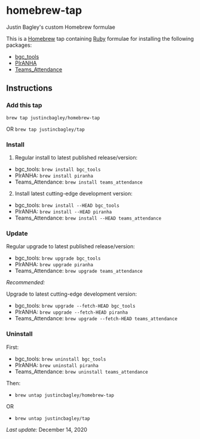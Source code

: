# homebrew-tap
Justin Bagley's custom Homebrew formulae

This is a [Homebrew](https://brew.sh) tap containing [Ruby](https://www.ruby-lang.org/en/) formulae for installing the following packages:

-   [bgc_tools](https://github.com/justincbagley/bgc-tools)
-   [PIrANHA](https://github.com/justincbagley/piranha)
-   [Teams_Attendance](https://github.com/justincbagley/Teams-Attendance)

## Instructions

### Add this tap

`brew tap justincbagley/homebrew-tap`

OR `brew tap justincbagley/tap`

<!--For PIrANHA, also see [here](https://github.com/justincbagley/homebrew-piranha).-->

### Install

1.  Regular install to latest published release/version:

-   bgc_tools:  `brew install bgc_tools`
-   PIrANHA:  `brew install piranha`
-   Teams_Attendance:  `brew install teams_attendance`

2.  Install latest cutting-edge development version:

-   bgc_tools:  `brew install --HEAD bgc_tools`
-   PIrANHA:  `brew install --HEAD piranha`
-   Teams_Attendance:  `brew install --HEAD teams_attendance`

### Update

Regular upgrade to latest published release/version:

-   bgc_tools:  `brew upgrade bgc_tools`
-   PIrANHA:  `brew upgrade piranha`
-   Teams_Attendance:  `brew upgrade teams_attendance`

*Recommended:*

Upgrade to latest cutting-edge development version:

-   bgc_tools:  `brew upgrade --fetch-HEAD bgc_tools`
-   PIrANHA:  `brew upgrade --fetch-HEAD piranha`
-   Teams_Attendance:  `brew upgrade --fetch-HEAD teams_attendance`

### Uninstall

First: 

-   bgc_tools:  `brew uninstall bgc_tools`
-   PIrANHA:  `brew uninstall piranha`
-   Teams_Attendance:  `brew uninstall teams_attendance`

Then:

-   `brew untap justincbagley/homebrew-tap`

OR 

-   `brew untap justincbagley/tap`

*Last update:* December 14, 2020
